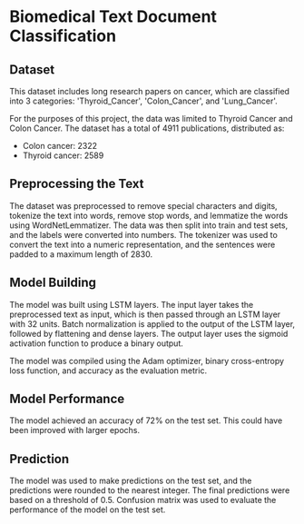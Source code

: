# Biomedical Text Document Classification

## Dataset

This dataset includes long research papers on cancer, which are classified into 3 categories: 'Thyroid_Cancer', 'Colon_Cancer', and 'Lung_Cancer'.

For the purposes of this project, the data was limited to Thyroid Cancer and Colon Cancer. The dataset has a total of 4911 publications, distributed as:
- Colon cancer: 2322
- Thyroid cancer: 2589

## Preprocessing the Text

The dataset was preprocessed to remove special characters and digits, tokenize the text into words, remove stop words, and lemmatize the words using WordNetLemmatizer. The data was then split into train and test sets, and the labels were converted into numbers. The tokenizer was used to convert the text into a numeric representation, and the sentences were padded to a maximum length of 2830.

## Model Building

The model was built using LSTM layers. The input layer takes the preprocessed text as input, which is then passed through an LSTM layer with 32 units. Batch normalization is applied to the output of the LSTM layer, followed by flattening and dense layers. The output layer uses the sigmoid activation function to produce a binary output.

The model was compiled using the Adam optimizer, binary cross-entropy loss function, and accuracy as the evaluation metric.

## Model Performance

The model achieved an accuracy of 72% on the test set. This could have been improved with larger epochs.

## Prediction

The model was used to make predictions on the test set, and the predictions were rounded to the nearest integer. The final predictions were based on a threshold of 0.5. Confusion matrix was used to evaluate the performance of the model on the test set.


